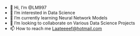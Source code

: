 - 👋 Hi, I’m @LM997
- 👀 I’m interested in Data Science 
- 🌱 I’m currently learning Neural Network Models
- 💞️ I’m looking to collaborate on Various Data Science Projects
- 📫 How to reach me Laateeeef@hotmail.com

<!---
LM997/LM997 is a ✨ special ✨ repository because its `README.md` (this file) appears on your GitHub profile.
You can click the Preview link to take a look at your changes.
--->
